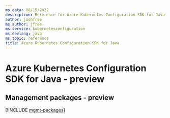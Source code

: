 ```yaml
---
ms.data: 08/15/2022
description: Reference for Azure Kubernetes Configuration SDK for Java
author: joshfree
ms.author: jfree
ms.service: kubernetesconfiguration
ms.devlang: java
ms.topic: reference
title: Azure Kubernetes Configuration SDK for Java
---
```

# Azure Kubernetes Configuration SDK for Java - preview

## Management packages - preview
[!INCLUDE [mgmt-packages](kubernetes-configuration-mgmt-index.md)]